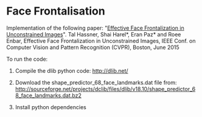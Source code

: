 # Face Frontalisation

Implementation of the following paper:
"<a target='_blank' href="http://www.openu.ac.il/home/hassner/projects/frontalize/">Effective Face Frontalization in Unconstrained Images</a>".
Tal Hassner, Shai Harel*, Eran Paz* and Roee Enbar, Effective Face Frontalization in Unconstrained Images, IEEE Conf. on Computer Vision and Pattern Recognition (CVPR), Boston, June 2015

To run the code:

1. Compile the dlib python code: http://dlib.net/

2. Download the shape_predictor_68_face_landmarks.dat file from:
http://sourceforge.net/projects/dclib/files/dlib/v18.10/shape_predictor_68_face_landmarks.dat.bz2

3. Install python dependencies 
